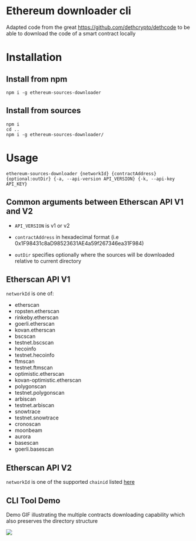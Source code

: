 # Ethereum downloader cli

Adapted code from the great https://github.com/dethcrypto/dethcode
to be able to download the code of a smart contract locally

# Installation 

## Install from npm

```
npm i -g ethereum-sources-downloader
```

## Install from sources
```
npm i
cd ..
npm i -g ethereum-sources-downloader/
```

# Usage
```
ethereum-sources-downloader {networkId} {contractAddress} {optional:outDir} {-a, --api-version API_VERSION} {-k, --api-key API_KEY}
```

## Common arguments between Etherscan API V1 and V2
- `API_VERSION` is v1 or v2

- `contractAddress` in hexadecimal format (i.e 0x1F98431c8aD98523631AE4a59f267346ea31F984)

- `outDir` specifies optionally where the sources will be downloaded relative to current directory


## Etherscan API V1

`networkId` is one of:
 - etherscan
 - ropsten.etherscan
 - rinkeby.etherscan
 - goerli.etherscan
 - kovan.etherscan
 - bscscan
 - testnet.bscscan
 - hecoinfo
 - testnet.hecoinfo
 - ftmscan
 - testnet.ftmscan
 - optimistic.etherscan
 - kovan-optimistic.etherscan
 - polygonscan
 - testnet.polygonscan
 - arbiscan
 - testnet.arbiscan
 - snowtrace
 - testnet.snowtrace
 - cronoscan
 - moonbeam
 - aurora
 - basescan
 - goerli.basescan

## Etherscan API V2
`networkId` is one of the supported `chainid` listed [here](https://docs.etherscan.io/etherscan-v2/getting-started/supported-chains)


## CLI Tool Demo

Demo GIF illustrating the multiple contracts downloading capability which also preserves the directory structure

![](./essdemo.gif)